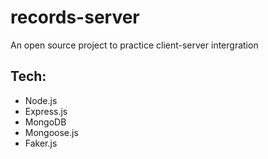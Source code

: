 # records-server
An open source project to practice client-server intergration

## Tech:
 *  Node.js
 *  Express.js
 *  MongoDB
 *  Mongoose.js
 *  Faker.js
